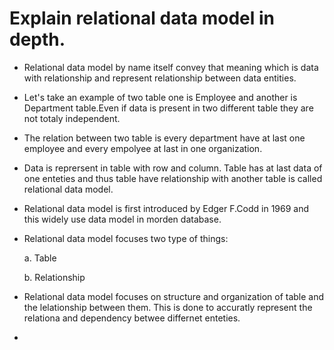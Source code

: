 # Explain relational data model in depth.

- Relational data model by name itself convey that meaning which is data with relationship and represent relationship between data entities.

- Let's take an example of two table one is Employee and another is Department table.Even if data is present in two different table they are not totaly independent.

- The relation between two table is every department have at last one employee and every empolyee at last in one organization.

- Data is reprersent in table with row and column. Table has at last data of one enteties and thus table have relationship with another table is called relational data model.

- Relational data model is first introduced by Edger F.Codd in 1969 and this widely use data model in morden database.

- Relational data model focuses two type of things:

  a. Table

  b. Relationship

- Relational data model focuses on structure and organization of table and the lelationship between them. This is done to accuratly represent the relationa and dependency betwee differnet enteties.

-
